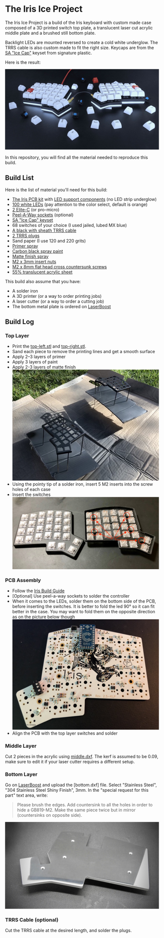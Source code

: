 # The Iris Ice Project

The Iris Ice Project is a build of the Iris keyboard with custom made case composed of a 3D printed switch top plate, a translucent laser cut acrylic middle plate and a brushed still bottom plate.

Backlight LEDs are mounted reversed to create a cold white underglow. The TRRS cable is also custom made to fit the right size. Keycaps are from the [SA "Ice Cap"](https://pimpmykeyboard.com/sa-ice-cap-keyset/) keyset from signature plastic.

Here is the result:

![](img/iris-ice.jpg)

In this repository, you will find all the material needed to reproduce this build.

## Build List

Here is the list of material you'll need for this build:

* [The Iris PCB kit](https://keeb.io/collections/frontpage/products/iris-keyboard-split-ergonomic-keyboard) with [LED support components](https://keeb.io/products/led-support-components-add-on?variant=8112255107178) (no LED strip underglow)
* [100 white LEDs](https://spacecat.design/collections/do-it-yourself/products/1-8mm-leds) (pay attention to the color select, default is orange)
* [2 Elite-C](https://keeb.io/collections/frontpage/products/elite-c-usb-c-pro-micro-replacement-arduino-compatible-atmega32u4) (or pro-micro)
* [Peel-A-Way sockets](https://keeb.io/products/peel-a-way-sockets-for-pro-micros-and-leds?variant=12972145344606) (optional)
* [SA "Ice Cap" keyset](https://pimpmykeyboard.com/sa-ice-cap-keyset/)
* 68 switches of your choice (I used jailed, lubed MX blue)
* [A black with sheath TRRS cable](https://keeb.io/collections/frontpage/products/trrs-cable?variant=46391966598)
* [2 TRRS plugs](https://www.amazon.com/gp/product/B01ASF4IT0)
* Sand paper (I use 120 and 220 grits)
* [Primer spray](https://www.amazon.com/Design-Master-Primer-Surface-Preparation/dp/B000XZU00C)
* [Carbon black spray paint](https://www.amazon.com/Liquitex-Professional-Spray-Paint-Carbon/dp/B008LUIUXU)
* [Matte finish spray](https://www.amazon.com/KRYLON-DIVERSIFIED-K01311007-Aerosol-11-Ounce/dp/B005ENZ8CS)
* [M2 x 3mm insert nuts](https://www.amazon.com/gp/product/B01IZ157KS)
* [M2 x 8mm flat head cross countersunk screws](https://www.amazon.com/gp/product/B07FD3CBLW)
* [55% translucent acrylic sheet](https://www.amazon.com/gp/product/B01DYSVPCQ)

This build also assume that you have:
* A solder iron
* A 3D printer (or a way to order printing jobs)
* A laser cutter (or a way to order a cutting job)
* The bottom metal plate is ordered on [LaserBoost](https://www.laserboost.com)

## Build Log

### Top Layer

* Print the [top-left.stl](top-left.stl) and [top-right.stl](top-right.stl).
* Sand each piece to remove the printing lines and get a smooth surface
* Apply 2–3 layers of primer
* Apply 3 layers of paint
* Apply 2-3 layers of matte finish
![](img/paint-job.jpg)
* Using the pointy tip of a solder iron, insert 5 M2 inserts into the screw holes of each case
* Insert the switches
![](img/top-layer.jpg)

### PCB Assembly

* Follow the [Iris Build Guide](https://docs.keeb.io/iris-build-guide/)
* [Optional] Use peel-a-way sockets to solder the controller
* When it comes to the LEDs, solder them on the bottom side of the PCB, before inserting the switches. It is better to fold the led 90° so it can fit better in the case. You may want to fold them on the opposite direction as on the picture below though
![](img/leds.jpg)
* Align the PCB with the top layer switches and solder

### Middle Layer

Cut 2 pieces in the acrylic using [middle.dxf](middle.dxf). The kerf is assumed to be 0.09, make sure to edit it if your laser cutter requires a different setup.

### Bottom Layer

Go on [LaserBoost](https://shop.laserboost.com/en/create) and upload the [bottom.dxf] file. Select "Stainless Steel", "304 Stainless Steel Shiny Finish", 3mm. In the "special request for this part" text area, write:

> Please brush the edges. Add countersink to all the holes in order to hide a GB819-M2. Make the same piece twice but in mirror (countersinks on opposite side).

![](img/bottom-layer.jpg)

### TRRS Cable (optional)

Cut the TRRS cable at the desired length, and solder the plugs.

